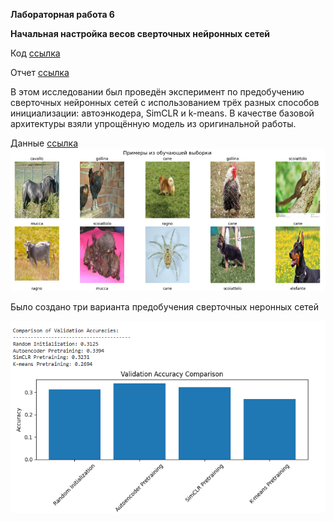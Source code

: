 **Лабораторная работа 6**

**Начальная настройка весов сверточных нейронных сетей**

Код [ссылка](lab6.ipynb)

Отчет [ссылка]()

В этом исследовании был проведён эксперимент по предобучению сверточных нейронных сетей с использованием трёх разных способов инициализации: автоэнкодера, SimCLR и k-means. В качестве базовой архитектуры взяли упрощённую модель из оригинальной работы.

Данные [ссылка](https://www.kaggle.com/datasets/alessiocorrado99/animals10/data)
![lab6_1](lab6_1.png)

Было создано три варианта предобучения сверточных неронных сетей

![rezult](res.png)
